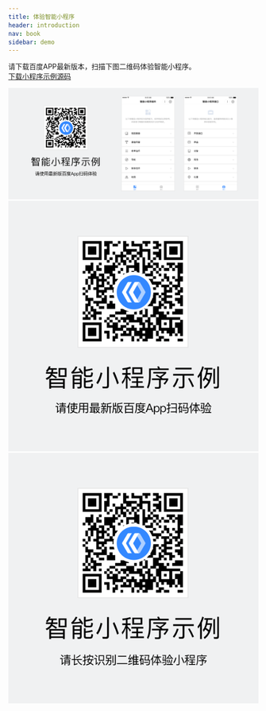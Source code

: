 ```yaml
---
title: 体验智能小程序
header: introduction
nav: book
sidebar: demo
---
```


请下载百度APP最新版本，扫描下图二维码体验智能小程序。  
[下载小程序示例源码](http://searchbox.bj.bcebos.com/miniapp/miniappdemo/demo.zip)  

<div class="m-doc-custom-examples-correct ispc"><img src="../../img/design/principle/innovation/1-1.png"></div>
<div class="m-doc-custom-examples-correct ismobile"><img src="../../img/design/principle/innovation/1-2.png"></div>
<div class="m-doc-custom-examples-correct isbox"><img src="../../img/design/principle/innovation/1-3.png"></div>
